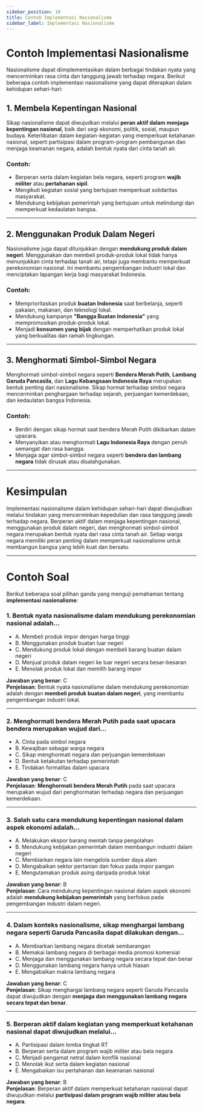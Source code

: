 ```yaml
---
sidebar_position: 10
title: Contoh Implementasi Nasionalisme
sidebar_label: Implementasi Nasionalisme
---
```


# Contoh Implementasi Nasionalisme

Nasionalisme dapat diimplementasikan dalam berbagai tindakan nyata yang mencerminkan rasa cinta dan tanggung jawab terhadap negara. Berikut beberapa contoh implementasi nasionalisme yang dapat diterapkan dalam kehidupan sehari-hari:

## 1. Membela Kepentingan Nasional

Sikap nasionalisme dapat diwujudkan melalui **peran aktif dalam menjaga kepentingan nasional**, baik dari segi ekonomi, politik, sosial, maupun budaya. Keterlibatan dalam kegiatan-kegiatan yang memperkuat ketahanan nasional, seperti partisipasi dalam program-program pembangunan dan menjaga keamanan negara, adalah bentuk nyata dari cinta tanah air.

### Contoh:
- Berperan serta dalam kegiatan bela negara, seperti program **wajib militer** atau **pertahanan sipil**.
- Mengikuti kegiatan sosial yang bertujuan memperkuat solidaritas masyarakat.
- Mendukung kebijakan pemerintah yang bertujuan untuk melindungi dan memperkuat kedaulatan bangsa.

---

## 2. Menggunakan Produk Dalam Negeri

Nasionalisme juga dapat ditunjukkan dengan **mendukung produk dalam negeri**. Menggunakan dan membeli produk-produk lokal tidak hanya menunjukkan cinta terhadap tanah air, tetapi juga membantu memperkuat perekonomian nasional. Ini membantu pengembangan industri lokal dan menciptakan lapangan kerja bagi masyarakat Indonesia.

### Contoh:
- Memprioritaskan produk **buatan Indonesia** saat berbelanja, seperti pakaian, makanan, dan teknologi lokal.
- Mendukung kampanye **"Bangga Buatan Indonesia"** yang mempromosikan produk-produk lokal.
- Menjadi **konsumen yang bijak** dengan memperhatikan produk lokal yang berkualitas dan ramah lingkungan.

---

## 3. Menghormati Simbol-Simbol Negara

Menghormati simbol-simbol negara seperti **Bendera Merah Putih**, **Lambang Garuda Pancasila**, dan **Lagu Kebangsaan Indonesia Raya** merupakan bentuk penting dari nasionalisme. Sikap hormat terhadap simbol negara mencerminkan penghargaan terhadap sejarah, perjuangan kemerdekaan, dan kedaulatan bangsa Indonesia.

### Contoh:
- Berdiri dengan sikap hormat saat bendera Merah Putih dikibarkan dalam upacara.
- Menyanyikan atau menghormati **Lagu Indonesia Raya** dengan penuh semangat dan rasa bangga.
- Menjaga agar simbol-simbol negara seperti **bendera dan lambang negara** tidak dirusak atau disalahgunakan.

---

# Kesimpulan

Implementasi nasionalisme dalam kehidupan sehari-hari dapat diwujudkan melalui tindakan yang mencerminkan kepedulian dan rasa tanggung jawab terhadap negara. Berperan aktif dalam menjaga kepentingan nasional, menggunakan produk dalam negeri, dan menghormati simbol-simbol negara merupakan bentuk nyata dari rasa cinta tanah air. Setiap warga negara memiliki peran penting dalam memperkuat nasionalisme untuk membangun bangsa yang lebih kuat dan bersatu.

---

# Contoh Soal

Berikut beberapa soal pilihan ganda yang menguji pemahaman tentang **implementasi nasionalisme**:

### 1. Bentuk nyata nasionalisme dalam mendukung perekonomian nasional adalah...

- A. Membeli produk impor dengan harga tinggi
- B. Menggunakan produk buatan luar negeri
- C. Mendukung produk lokal dengan membeli barang buatan dalam negeri
- D. Menjual produk dalam negeri ke luar negeri secara besar-besaran
- E. Menolak produk lokal dan memilih barang impor

**Jawaban yang benar**: C  
**Penjelasan**: Bentuk nyata nasionalisme dalam mendukung perekonomian adalah dengan **membeli produk buatan dalam negeri**, yang membantu pengembangan industri lokal.

---

### 2. Menghormati bendera Merah Putih pada saat upacara bendera merupakan wujud dari...

- A. Cinta pada simbol negara
- B. Kewajiban sebagai warga negara
- C. Sikap menghormati negara dan perjuangan kemerdekaan
- D. Bentuk ketakutan terhadap pemerintah
- E. Tindakan formalitas dalam upacara

**Jawaban yang benar**: C  
**Penjelasan**: **Menghormati bendera Merah Putih** pada saat upacara merupakan wujud dari penghormatan terhadap negara dan perjuangan kemerdekaan.

---

### 3. Salah satu cara mendukung kepentingan nasional dalam aspek ekonomi adalah...

- A. Melakukan ekspor barang mentah tanpa pengolahan
- B. Mendukung kebijakan pemerintah dalam membangun industri dalam negeri
- C. Membiarkan negara lain mengelola sumber daya alam
- D. Mengabaikan sektor pertanian dan fokus pada impor pangan
- E. Mengutamakan produk asing daripada produk lokal

**Jawaban yang benar**: B  
**Penjelasan**: Cara mendukung kepentingan nasional dalam aspek ekonomi adalah **mendukung kebijakan pemerintah** yang berfokus pada pengembangan industri dalam negeri.

---

### 4. Dalam konteks nasionalisme, sikap menghargai lambang negara seperti Garuda Pancasila dapat dilakukan dengan...

- A. Membiarkan lambang negara dicetak sembarangan
- B. Memakai lambang negara di berbagai media promosi komersial
- C. Menjaga dan menggunakan lambang negara secara tepat dan benar
- D. Menggunakan lambang negara hanya untuk hiasan
- E. Mengabaikan makna lambang negara

**Jawaban yang benar**: C  
**Penjelasan**: Sikap menghargai lambang negara seperti Garuda Pancasila dapat diwujudkan dengan **menjaga dan menggunakan lambang negara secara tepat dan benar**.

---

### 5. Berperan aktif dalam kegiatan yang memperkuat ketahanan nasional dapat diwujudkan melalui...

- A. Partisipasi dalam lomba tingkat RT
- B. Berperan serta dalam program wajib militer atau bela negara
- C. Menjadi pengamat netral dalam konflik nasional
- D. Menolak ikut serta dalam kegiatan nasional
- E. Mengabaikan isu pertahanan dan keamanan nasional

**Jawaban yang benar**: B  
**Penjelasan**: Berperan aktif dalam memperkuat ketahanan nasional dapat diwujudkan melalui **partisipasi dalam program wajib militer atau bela negara**.
